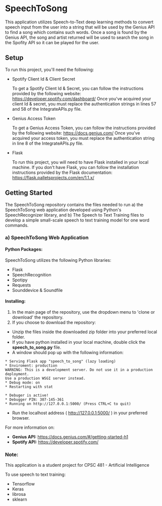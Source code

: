 # SpeechToSong

This application utilizes Speech-to-Text deep learning methods to convert speech input from the user into a string that will be used by the Genius API to find a song which contains such words. Once a song is found by the Genius API, the song and artist returned will be used to search the song in the Spofity API so it can be played for the user. 

## Setup

To run this project, you'll need the following:
- Spotify Client Id & Client Secret

  To get a Spotify Client Id & Secret, you can follow the instructions provided by the following website: 
  https://developer.spotify.com/dashboard/
  Once you've acquired your client Id & secret, you must replace the authentication strings in lines 57 and 58 of the 
  IntegrateAPIs.py file.
- Genius Access Token

  To get a Genius Access Token, you can follow the instructions provided by the following website:
  https://docs.genius.com/
  Once you've acquired your access token, you must replace the authentication string in line 8 of the IntegrateAPIs.py file.
- Flask

  To run this project, you will need to have Flask installed in your local machine. If you don't have Flask, you can follow the
  installation instructions provided by the Flask documentation: https://flask.palletsprojects.com/en/1.1.x/

## Getting Started

The SpeechToSong repository contains the files needed to run a) the SpeechToSong web application developed using Python's SpeechRecognizer library, and b) The Speech to Text Training files to develop a simple small-scale speech to text training model for one word commands. 

### a) SpeechToSong Web Application
#### Python Packages: 
SpeechToSong utilizes the following Python libraries:
- Flask
- SpeechRecognition
- Spotipy
- Requests
- Sounddevice & Soundfile

#### Installing:

1. In the main page of the repository, use the dropdown menu to 'clone or download' the repository. 
2. If you choose to download the repository: 
- Unzip the files inside the downloaded zip folder into your preferred local folder. 
- If you have python installed in your local machine, double click the **speech_to_song.py** file.
- A window should pop up with the following information:
```
* Serving Flask app "speech_to_song" (lazy loading)
* Enviroment: production
WARNING: This is a development server. Do not use it in a production deployment.
Use a production WSGI server instead.
* Debug mode: on
* Restarting with stat

* Debuger is active!
* Debugger PIN: 307-145-361
* Running on http://127.0.0.1:5000/ (Press CTRL+C to quit)
```
- Run the localhost address ( http://127.0.0.1:5000/ ) in your preferred browser.



For more information on:

- **Genius API:** https://docs.genius.com/#/getting-started-h1
- **Spotify API:** https://developer.spotify.com/

### Note: 
This application is a student project for CPSC 481 - Artificial Intelligence 




To use speech to text training:
- Tensorflow
- Keras
- librosa
- sklearn
